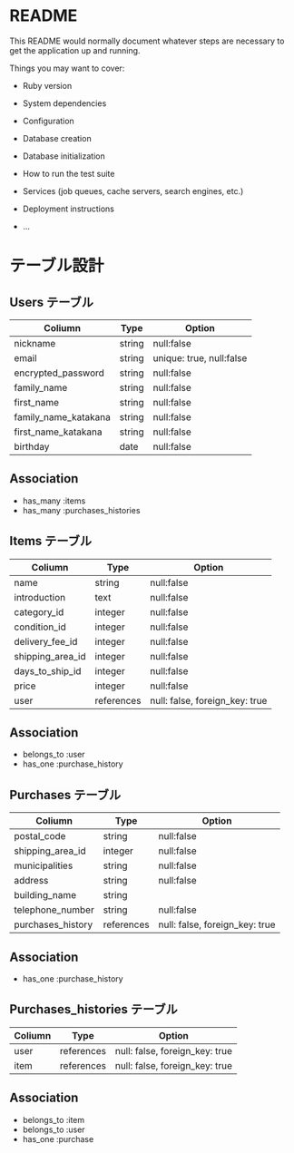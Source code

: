 # README

This README would normally document whatever steps are necessary to get the
application up and running.

Things you may want to cover:

* Ruby version

* System dependencies

* Configuration

* Database creation

* Database initialization

* How to run the test suite

* Services (job queues, cache servers, search engines, etc.)

* Deployment instructions

* ...

# テーブル設計

## Users テーブル

  |  Coliumn           |  Type      | Option    |
  |------------        |--------    |--------   |
  |nickname            |string      |null:false |
  |email               |string      |unique: true, null:false|
  |encrypted_password  |string      |null:false |
  |family_name         |string      |null:false |
  |first_name          |string      |null:false |
  |family_name_katakana         |string      |null:false |
  |first_name_katakana          |string      |null:false |
  |birthday            |date    |null:false|
  
  ## Association
  - has_many :items
  - has_many :purchases_histories


<!-- 
  ~usersテーブルが持っている情報~
1.ニックネーム
2.メールアドレス
3.パスワード（６文字以上）
  (理由:)passwordカラムは削除。deviseのgemがあらかじめ用意しているencrypted_passwordを使用しているため。
4.パスワード（確認）
5.お名前(全角)
6.お名前カナ(全角)
7.生年月日  -->

## Items テーブル

  |  Coliumn        |  Type     | Option    |
  |------------     |--------   |--------   |
  |name             |string     |null:false |
  |introduction     |text       |null:false |
  |category_id      |integer    | null:false |
  |condition_id     |integer    | null:false |
  |delivery_fee_id  |integer    |null:false |
  |shipping_area_id |integer    |null:false |
  |days_to_ship_id  |integer    |null:false |
  |price            |integer       |null:false |
  |user             |references | null: false, foreign_key: true |

  ## Association
  - belongs_to :user
  - has_one :purchase_history
  

<!-- 
  ~itemsテーブルが持っている情報~
2.商品名（４０文字まで）
3.商品の説明（１０００文字まで）
 
  <<商品の詳細という大枠（これは情報ではない）>>
4.カテゴリー
5.商品の状態

  <<配送についてという大枠（これは情報ではない）>>
6.配送料の負担
7.発送元の地域
8.発送までの日数 

  <<販売価格という大枠（これは情報ではない）>>
9.価格
  （価格を埋めれば自動的に販売手数料、利益入る仕組みユーザー自身は入力しない）
-->

## Purchases テーブル

  |  Coliumn        |Type    | Option    |
  |------------     |--------|--------   |
  |postal_code      |string  |null:false |
  |shipping_area_id      |integer  |null:false |
  |municipalities   |string  |null:false |
  |address          |string  |null:false |
  |building_name    |string  |           |
  |telephone_number |string  |null:false |
  |purchases_history|references | null: false, foreign_key: true |
  
  ## Association
  - has_one :purchase_history


<!-- 
  ~購入テーブルが持っている情報~

  <<配送先入力という大枠（これは情報ではない）>>
1.郵便番号 
2.都道府県
3.市区町村
4.番地
5.建物名
  (※任意入力なのでオプションの箇所は空欄にした)
6.電話番号
7.購入履歴
 -->

 ## Purchases_histories テーブル

  |  Coliumn        |Type    | Option    |
  |------------     |--------|--------   |
  |user             | references | null: false, foreign_key: true |
  |item             | references | null: false, foreign_key: true |

  ## Association
  - belongs_to :item
  - belongs_to :user
  - has_one :purchase
  
  <!--
  ~購入履歴テーブルが持っている情報~

  1.購入するユーザーの情報
    (ex. いいねなどの評価)
  2.過去に購入したもの
  -->